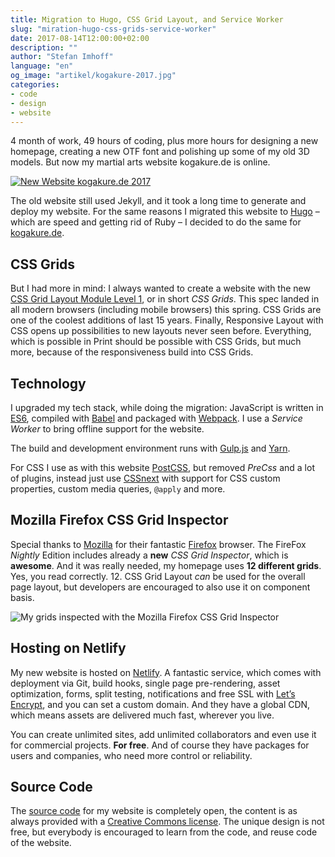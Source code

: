 ```yaml
---
title: Migration to Hugo, CSS Grid Layout, and Service Worker
slug: "miration-hugo-css-grids-service-worker"
date: 2017-08-14T12:00:00+02:00
description: ""
author: "Stefan Imhoff"
language: "en"
og_image: "artikel/kogakure-2017.jpg"
categories:
- code
- design
- website
---
```


4 month of work, 49 hours of coding, plus more hours for designing a new homepage, creating a new OTF font and polishing up some of my old 3D models. But now my martial arts website kogakure.de is online.

[![New Website kogakure.de 2017](/assets/images/artikel/kogakure-2017.jpg)](https://kogakure.de)

The old website still used Jekyll, and it took a long time to generate and deploy my website. For the same reasons I migrated this website to [Hugo] – which are speed and getting rid of Ruby – I decided to do the same for [kogakure.de].

CSS Grids
---------

But I had more in mind: I always wanted to create a website with the new [CSS Grid Layout Module Level 1], or in short *CSS Grids*. This spec landed in all modern browsers (including mobile browsers) this spring. CSS Grids are one of the coolest additions of last 15 years. Finally, Responsive Layout with CSS opens up possibilities to new layouts never seen before. Everything, which is possible in Print should be possible with CSS Grids, but much more, because of the responsiveness build into CSS Grids.

Technology
----------

I upgraded my tech stack, while doing the migration: JavaScript is written in [ES6], compiled with [Babel] and packaged with [Webpack]. I use a *Service Worker* to bring offline support for the website.

The build and development environment runs with [Gulp.js] and [Yarn].

For CSS I use as with this website [PostCSS], but removed *PreCss* and a lot of plugins, instead just use [CSSnext] with support for CSS custom properties, custom media queries, `@apply` and more.

Mozilla Firefox CSS Grid Inspector
----------------------------------

Special thanks to [Mozilla] for their fantastic [Firefox] browser. The FireFox *Nightly* Edition includes already a **new** *CSS Grid Inspector*, which is **awesome**. And it was really needed, my homepage uses **12 different grids**. Yes, you read correctly. 12. CSS Grid Layout *can* be used for the overall page layout, but developers are encouraged to also use it on component basis.

![My grids inspected with the Mozilla Firefox CSS Grid Inspector](/assets/images/artikel/css-grid-inspector.jpg "My grids inspected with the Mozilla Firefox CSS Grid Inspector")

Hosting on Netlify
------------------

My new website is hosted on [Netlify]. A fantastic service, which comes with deployment via Git, build hooks, single page pre-rendering, asset optimization, forms, split testing, notifications and free SSL with [Let’s Encrypt], and you can set a custom domain. And they have a global CDN, which means assets are delivered much fast, wherever you live.

You can create unlimited sites, add unlimited collaborators and even use it for commercial projects. **For free**. And of course they have packages for users and companies, who need more control or reliability.

Source Code
-----------

The [source code] for my website is completely open, the content is as always provided with a [Creative Commons license]. The unique design is not free, but everybody is encouraged to learn from the code, and reuse code of the website.

  [Hugo]: https://gohugo.io/
  [kogakure.de]: https://kogakure.de/
  [CSS Grid Layout Module Level 1]: https://www.w3.org/TR/css-grid-1/
  [ES6]: http://es6-features.org/
  [Babel]: https://babeljs.io/
  [Webpack]: https://webpack.js.org/
  [Gulp.js]: https://gulpjs.com/
  [Yarn]: https://yarnpkg.com/
  [PostCSS]: http://postcss.org/
  [CSSnext]: http://cssnext.io/
  [Mozilla]: https://www.mozilla.org/
  [Firefox]: https://www.mozilla.org/firefox/
  [Netlify]: https://www.netlify.com/
  [Let’s Encrypt]: https://letsencrypt.org/
  [source code]: https://github.com/kogakure/website-hugo-kogakure.de
  [Creative Commons license]: https://creativecommons.org/licenses/by-nc/3.0/
